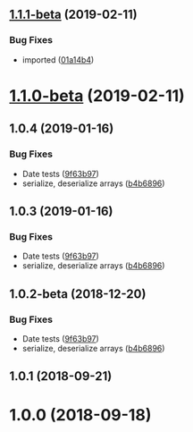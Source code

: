 ## [1.1.1-beta](https://github.com/LCGroupIT/js-ts-mapper/compare/v1.0.4...v1.1.1-beta) (2019-02-11)


### Bug Fixes

* imported ([01a14b4](https://github.com/LCGroupIT/js-ts-mapper/commit/01a14b4))



# [1.1.0-beta](https://github.com/LCGroupIT/js-ts-mapper/compare/v1.0.4...v1.1.0-beta) (2019-02-11)



## 1.0.4 (2019-01-16)


### Bug Fixes

* Date tests ([9f63b97](https://github.com/LCGroupIT/js-ts-mapper/commit/9f63b97))
* serialize, deserialize arrays ([b4b6896](https://github.com/LCGroupIT/js-ts-mapper/commit/b4b6896))



## 1.0.3 (2019-01-16)


### Bug Fixes

* Date tests ([9f63b97](https://github.com/LCGroupIT/js-ts-mapper/commit/9f63b97))
* serialize, deserialize arrays ([b4b6896](https://github.com/LCGroupIT/js-ts-mapper/commit/b4b6896))



## 1.0.2-beta (2018-12-20)


### Bug Fixes

* Date tests ([9f63b97](https://github.com/LCGroupIT/js-ts-mapper/commit/9f63b97))
* serialize, deserialize arrays ([b4b6896](https://github.com/LCGroupIT/js-ts-mapper/commit/b4b6896))



<a name="1.0.1"></a>
## 1.0.1 (2018-09-21)



<a name="1.0.0"></a>
# 1.0.0 (2018-09-18)



